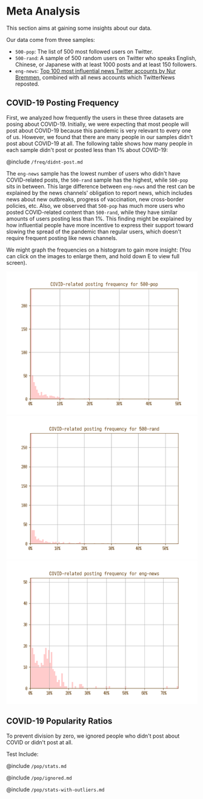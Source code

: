 
# Meta Analysis

This section aims at gaining some insights about our data.

Our data come from three samples:
* `500-pop`: The list of 500 most followed users on Twitter.
* `500-rand`: A sample of 500 random users on Twitter who speaks English, Chinese, or Japanese with at least 1000 posts and at least 150 followers.
* `eng-news`: [Top 100 most influential news Twitter accounts by Nur Bremmen](https://memeburn.com/2010/09/the-100-most-influential-news-media-twitter-accounts/), combined with all news accounts which TwitterNews reposted.

## COVID-19 Posting Frequency

First, we analyzed how frequently the users in these three datasets are posing about COVID-19. Initially, we were expecting that most people will post about COVID-19 because this pandemic is very relevant to every one of us. However, we found that there are many people in our samples didn't post about COVID-19 at all. The following table shows how many people in each sample didn't post or posted less than 1% about COVID-19:

@include `/freq/didnt-post.md`

The `eng-news` sample has the lowest number of users who didn't have COVID-related posts, the `500-rand` sample has the highest, while `500-pop` sits in between. This large difference between `eng-news` and the rest can be explained by the news channels' obligation to report news, which includes news about new outbreaks, progress of vaccination, new cross-border policies, etc. Also, we observed that `500-pop` has much more users who posted COVID-related content than `500-rand`, while they have similar amounts of users posting less than 1%. This finding might be explained by how influential people have more incentive to express their support toward slowing the spread of the pandemic than regular users, which doesn't require frequent posting like news channels.

We might graph the frequencies on a histogram to gain more insight: (You can click on the images to enlarge them, and hold down E to view full screen).

<div class="image-row">
    <div><img src="/freq/500-pop-hist-outliers.png" alt="hist"></div>
    <div><img src="/freq/500-rand-hist-outliers.png" alt="hist"></div>
    <div><img src="/freq/eng-news-hist-outliers.png" alt="hist"></div>
</div>

## COVID-19 Popularity Ratios

To prevent division by zero, we ignored people who didn't post about COVID or didn't post at all.

Test Include:

@include `/pop/stats.md`

@include `/pop/ignored.md`

@include `/pop/stats-with-outliers.md`
